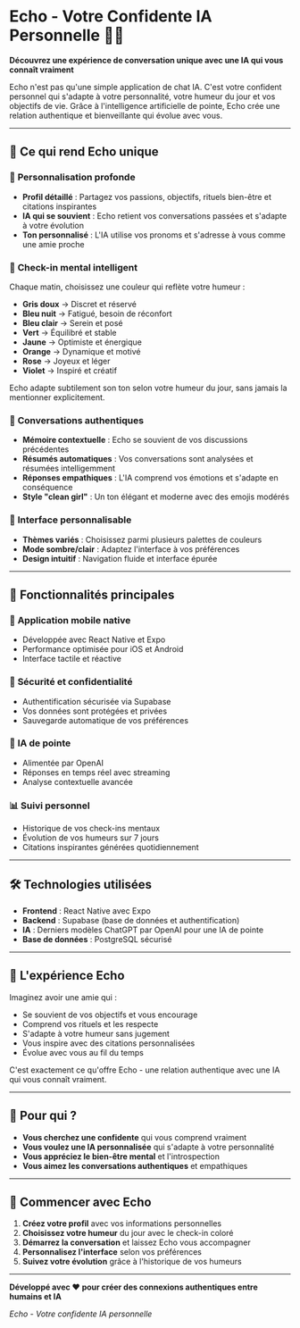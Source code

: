 # Echo - Votre Confidente IA Personnelle 🤖✨

**Découvrez une expérience de conversation unique avec une IA qui vous connaît vraiment**

Echo n'est pas qu'une simple application de chat IA. C'est votre confident personnel qui s'adapte à votre personnalité, votre humeur du jour et vos objectifs de vie. Grâce à l'intelligence artificielle de pointe, Echo crée une relation authentique et bienveillante qui évolue avec vous.

---

## 🌟 Ce qui rend Echo unique

### 🎯 **Personnalisation profonde**
- **Profil détaillé** : Partagez vos passions, objectifs, rituels bien-être et citations inspirantes
- **IA qui se souvient** : Echo retient vos conversations passées et s'adapte à votre évolution
- **Ton personnalisé** : L'IA utilise vos pronoms et s'adresse à vous comme une amie proche

### 🌈 **Check-in mental intelligent**
Chaque matin, choisissez une couleur qui reflète votre humeur :
- **Gris doux** → Discret et réservé
- **Bleu nuit** → Fatigué, besoin de réconfort  
- **Bleu clair** → Serein et posé
- **Vert** → Équilibré et stable
- **Jaune** → Optimiste et énergique
- **Orange** → Dynamique et motivé
- **Rose** → Joyeux et léger
- **Violet** → Inspiré et créatif

Echo adapte subtilement son ton selon votre humeur du jour, sans jamais la mentionner explicitement.

### 💬 **Conversations authentiques**
- **Mémoire contextuelle** : Echo se souvient de vos discussions précédentes
- **Résumés automatiques** : Vos conversations sont analysées et résumées intelligemment
- **Réponses empathiques** : L'IA comprend vos émotions et s'adapte en conséquence
- **Style "clean girl"** : Un ton élégant et moderne avec des emojis modérés

### 🎨 **Interface personnalisable**
- **Thèmes variés** : Choisissez parmi plusieurs palettes de couleurs
- **Mode sombre/clair** : Adaptez l'interface à vos préférences
- **Design intuitif** : Navigation fluide et interface épurée

---

## 🚀 Fonctionnalités principales

### 📱 **Application mobile native**
- Développée avec React Native et Expo
- Performance optimisée pour iOS et Android
- Interface tactile et réactive

### 🔐 **Sécurité et confidentialité**
- Authentification sécurisée via Supabase
- Vos données sont protégées et privées
- Sauvegarde automatique de vos préférences

### 🤖 **IA de pointe**
- Alimentée par OpenAI
- Réponses en temps réel avec streaming
- Analyse contextuelle avancée

### 📊 **Suivi personnel**
- Historique de vos check-ins mentaux
- Évolution de vos humeurs sur 7 jours
- Citations inspirantes générées quotidiennement

---

## 🛠 Technologies utilisées

- **Frontend** : React Native avec Expo
- **Backend** : Supabase (base de données et authentification)
- **IA** : Derniers modèles ChatGPT par OpenAI pour une IA de pointe
- **Base de données** : PostgreSQL sécurisé


---

## 💝 L'expérience Echo

Imaginez avoir une amie qui :
- Se souvient de vos objectifs et vous encourage
- Comprend vos rituels et les respecte
- S'adapte à votre humeur sans jugement
- Vous inspire avec des citations personnalisées
- Évolue avec vous au fil du temps

C'est exactement ce qu'offre Echo - une relation authentique avec une IA qui vous connaît vraiment.

---

## 🎯 Pour qui ?

- **Vous cherchez une confidente** qui vous comprend vraiment
- **Vous voulez une IA personnalisée** qui s'adapte à votre personnalité
- **Vous appréciez le bien-être mental** et l'introspection
- **Vous aimez les conversations authentiques** et empathiques

---

## 🌟 Commencer avec Echo

1. **Créez votre profil** avec vos informations personnelles
2. **Choisissez votre humeur** du jour avec le check-in coloré
3. **Démarrez la conversation** et laissez Echo vous accompagner
4. **Personnalisez l'interface** selon vos préférences
5. **Suivez votre évolution** grâce à l'historique de vos humeurs

---

**Développé avec ❤️ pour créer des connexions authentiques entre humains et IA**

*Echo - Votre confidente IA personnelle*
